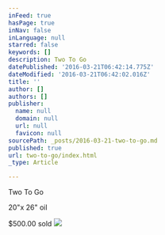 ```yaml
---
inFeed: true
hasPage: true
inNav: false
inLanguage: null
starred: false
keywords: []
description: Two To Go
datePublished: '2016-03-21T06:42:14.775Z'
dateModified: '2016-03-21T06:42:02.016Z'
title: ''
author: []
authors: []
publisher:
  name: null
  domain: null
  url: null
  favicon: null
sourcePath: _posts/2016-03-21-two-to-go.md
published: true
url: two-to-go/index.html
_type: Article

---
```

Two To Go

20"x 26" oil

$500.00 sold
![](https://the-grid-user-content.s3-us-west-2.amazonaws.com/f9a45c33-b4ee-4ae8-9ffd-cc90cfce5bd3.jpg)